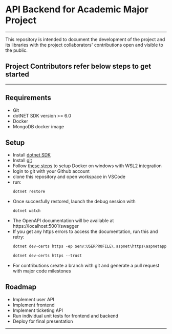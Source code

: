 # API Backend for Academic Major Project
---
This repository is intended to document the development of the project and its libraries with the project collaborators' contributions open and visible to the public.

## Project Contributors refer below steps to get started

---

## Requirements
- Git
- dotNET SDK version >= 6.0
- Docker
- MongoDB docker image

## Setup 
- Install [dotnet SDK](https://dotnet.microsoft.com/en-us/download)
- Install [git](https://git-scm.com/download/win)
- Follow [these steps](https://docs.docker.com/desktop/install/windows-install/) to setup Docker on windows with WSL2 integration
- login to git with your Github account
- clone this repository and open workspace in VSCode
- run:
	```cmd
   dotnet restore
	```
- Once succesfully restored, launch the debug session with
  ```cmd
  dotnet watch
  ```
- The OpenAPI documentation will be available at https://localhost:5001/swagger
- If you get any https errors to access the documentation, run this and retry:
  ```ps
  dotnet dev-certs https -ep $env:USERPROFILE\.aspnet\https\aspnetapp.pfx -p pass

  dotnet dev-certs https --trust
  ```
- For contributions create a branch with git and generate a pull request with major code milestones 

## Roadmap
- Implement user API
- Implement frontend
- Implement ticketing API
- Run individual unit tests for frontend and backend
- Deploy for final presentation

---
